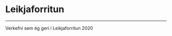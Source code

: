 # Leikjaforritun
-------------------------------------------------------
Verkefni sem ég geri í Leikjaforritun 2020
